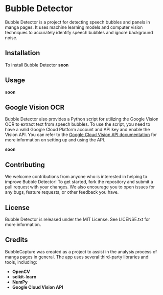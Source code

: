 # Bubble Detector

Bubble Detector is a project for detecting speech bubbles and panels in manga pages. It uses machine learning models and computer vision techniques to accurately identify speech bubbles and ignore background noise.

## Installation

To install Bubble Detector
**soon**

## Usage

**soon**

## Google Vision OCR

Bubble Detector also provides a Python script for utilizing the Google Vision OCR to extract text from speech bubbles. To use the script, you need to have a valid Google Cloud Platform account and API key and enable the Vision API. You can refer to the [Google Cloud Vision API documentation](https://cloud.google.com/vision/docs/ocr) for more information on setting up and using the API. 

**soon**


## Contributing

We welcome contributions from anyone who is interested in helping to improve Bubble Detector! To get started, fork the repository and submit a pull request with your changes. We also encourage you to open issues for any bugs, feature requests, or other feedback you have.

## License

Bubble Detector is released under the MIT License. See LICENSE.txt for more information.

## Credits

BubbleCapture was created as a project to assist in the analysis process of manga pages in general. The app uses several third-party libraries and tools, including:

- **OpenCV**
- **scikit-learn**
- **NumPy**
- **Google Cloud Vision API**

